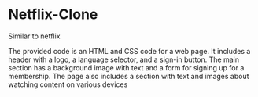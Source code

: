 # Netflix-Clone
Similar to netflix

The provided code is an HTML and CSS code for a web page. It includes a header with a logo, a language selector, and a sign-in button. The main section has a background image with text and a form for signing up for a membership. The page also includes a section with text and images about watching content on various devices
